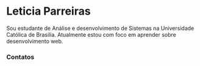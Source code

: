 # Leticia Parreiras
Sou estudante de Análise e desenvolvimento de Sistemas na Universidade Católica de Brasilia. Atualmente estou com foco em aprender sobre desenvolvimento web.
### Contatos
<div>
  <a href="https://www.linkedin.com/in/letícia-ximenes/"><img src="https://img.shields.io/badge/LinkedIn-0077B5?style=for-the-badge&logo=linkedin&logoColor=white" alt=""></a>
  <a href="leticia.ximenesparreiras@gmail.com"><img src="https://img.shields.io/badge/Gmail-D14836?style=for-the-badge&logo=gmail&logoColor=white" alt=""></a>
  <a></a>
</div>
